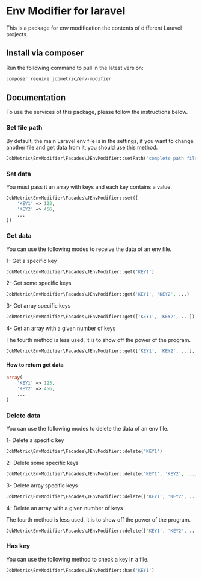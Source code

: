 # Env Modifier for laravel

This is a package for env modification the contents of different Laravel projects.

## Install via composer

Run the following command to pull in the latest version:
```bash
composer require jobmetric/env-modifier
```

## Documentation

To use the services of this package, please follow the instructions below.



### Set file path

By default, the main Laravel env file is in the settings, if you want to change another file and get data from it, you should use this method.

```php
JobMetric\EnvModifier\Facades\JEnvModifier::setPath('complete path file')
```

### Set data

You must pass it an array with keys and each key contains a value.

```php
JobMetric\EnvModifier\Facades\JEnvModifier::set([
    'KEY1' => 123,
    'KEY2' => 456,
    ...
])
```

### Get data

You can use the following modes to receive the data of an env file.

1- Get a specific key

```php
JobMetric\EnvModifier\Facades\JEnvModifier::get('KEY1')
```

2- Get some specific keys

```php
JobMetric\EnvModifier\Facades\JEnvModifier::get('KEY1', 'KEY2', ...)
```

3- Get array specific keys

```php
JobMetric\EnvModifier\Facades\JEnvModifier::get(['KEY1', 'KEY2', ...])
```

4- Get an array with a given number of keys

The fourth method is less used, it is to show off the power of the program.

```php
JobMetric\EnvModifier\Facades\JEnvModifier::get(['KEY1', 'KEY2', ...], 'KEY3', 'KEY4', ...)
```

#### How to return get data

```php
array(
    'KEY1' => 123,
    'KEY2' => 456,
    ...
)
```

### Delete data

You can use the following modes to delete the data of an env file.

1- Delete a specific key

```php
JobMetric\EnvModifier\Facades\JEnvModifier::delete('KEY1')
```

2- Delete some specific keys

```php
JobMetric\EnvModifier\Facades\JEnvModifier::delete('KEY1', 'KEY2', ...)
```

3- Delete array specific keys

```php
JobMetric\EnvModifier\Facades\JEnvModifier::delete(['KEY1', 'KEY2', ...])
```

4- Delete an array with a given number of keys

The fourth method is less used, it is to show off the power of the program.

```php
JobMetric\EnvModifier\Facades\JEnvModifier::delete(['KEY1', 'KEY2', ...], 'KEY3', 'KEY4', ...)
```

### Has key

You can use the following method to check a key in a file.

```php
JobMetric\EnvModifier\Facades\JEnvModifier::has('KEY1')
```
